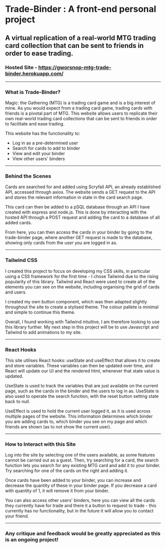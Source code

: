 # Trade-Binder : A front-end personal project

## A virtual replication of a real-world MTG trading card collection that can be sent to friends in order to ease trading.

### Hosted Site - https://gworsnop-mtg-trade-binder.herokuapp.com/

---

### What is Trade-Binder?

Magic: the Gathering (MTG) is a trading card game and is a big interest of mine. As you would expect from a trading card game, trading cards with friends is a pivotal part of MTG. This website allows users to replicate their own real-world trading card collections that can be sent to friends in order to facilitate and ease trading.

This website has the functionality to:

* Log in as a pre-determined user
* Search for cards to add to binder
* View and edit your binder
* View other users' binders

---

### Behind the Scenes

Cards are searched for and added using Scryfall API, an already established API, accessed through axios. The website sends a GET request to the API and stores the relevant information in state in the card search page.

This card can then be added to a pSQL database through an API I have created with express and node.js. This is done by interacting with the hosted API through a POST request and adding the card to a database of all added cards.

From here, you can then access the cards in your binder by going to the trade-binder page, where another GET request is made to the database, showing only cards from the user you are logged in as.

---

### Tailwind CSS

I created this project to focus on developing my CSS skills, in particular using a CSS framework for the first time - I chose Tailwind due to the rising popularity of this library. Tailwind and React were used to create all of the elements you can see on the website, including organising the grid of cards and users.

I created my own button component, which was then adapted slightly throughout the site to create a stylised theme. The colour pallete is minimal and simple to continue this theme.

Overall, I found working with Tailwind intuitive, I am therefore looking to use this library further. My next step in this project will be to use Javascript and Tailwind to add animations to my site.

--- 

### React Hooks

This site utilises React hooks: useState and useEffect that allows it to create and store variables. These variables can then be updated over time, and React will update our UI and the rendered html, whenever that state value is updated.

UseState is used to track the variables that are just available on the current page, such as the cards in the binder and the users to log in as. UseState is also used to operate the search function, with the reset button setting state back to null.

UseEffect is used to hold the current user logged it, as it is used across multiple pages of the website. This information determines which binder you are adding cards to, which binder you see on my page and which friends are shown (as to not show the current user).

---

### How to Interact with this Site

Log into the site by selecting one of the users available, as some features cannot be carried out as a guest. Then, try searching for a card, the search function lets you search for any existing MTG card and add it to your binder. Try searching for one of the cards on the right and adding it.

Once cards have been added to your binder, you can increase and decrease the quantity of these in your binder page. If you decrease a card with quantity of 1, it will remove it from your binder.

You can also access other users' binders, here you can view all the cards they currently have for trade and there it a button to request to trade - this currently has no functionality, but in the future it will allow you to contact your friend.

---

### Any critique and feedback would be greatly appreciated as this is an ongoing project!
